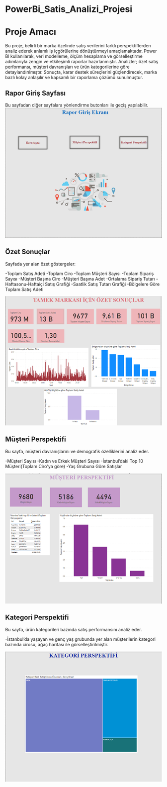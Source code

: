 # PowerBi_Satis_Analizi_Projesi

# Proje Amacı
Bu proje, belirli bir marka özelinde satış verilerini farklı perspektiflerden analiz ederek anlamlı iş içgörülerine dönüştürmeyi amaçlamaktadır.
Power BI kullanılarak, veri modelleme, ölçüm hesaplama ve görselleştirme adımlarıyla zengin ve etkileşimli raporlar hazırlanmıştır.
Analizler; özet satış performansı, müşteri davranışları ve ürün kategorilerine göre detaylandırılmıştır.
Sonuçta, karar destek süreçlerini güçlendirecek, marka bazlı kolay anlaşılır ve kapsamlı bir raporlama çözümü sunulmuştur.

## Rapor Giriş Sayfası
Bu sayfadan diğer sayfalara yönlendirme butonları ile geçiş yapılabilir.
![](Images/Rapor_Giriş_Sayfası.png)

## Özet Sonuçlar
Sayfada yer alan özet göstergeler:

-Toplam Satış Adeti
-Toplam Ciro
-Toplam Müşteri Sayısı
-Toplam Sipariş Sayısı
-Müşteri Başına Ciro
-Müşteri Başına Adet
-Ortalama Sipariş Tutarı
-Haftasonu-Haftaiçi Satış Grafiği
-Saatlik Satış Tutarı Grafiği
-Bölgelere Göre Toplam Satış Adeti

![](Images/Özet_Sonuçlar.png)

## Müşteri Perspektifi
Bu sayfa, müşteri davranışlarını ve demografik özelliklerini analiz eder.

-Müşteri Sayısı
-Kadın ve Erkek Müşteri Sayısı
-İstanbul’daki Top 10 Müşteri(Toplam Ciro'ya göre)
-Yaş Grubuna Göre Satışlar

![](Images/Müşteri_Perspektifi.png)

## Kategori Perspektifi
Bu sayfa, ürün kategorileri bazında satış performansını analiz eder.

-İstanbul’da yaşayan ve genç yaş grubunda yer alan müşterilerin
kategori bazında cirosu, ağaç haritası ile görselleştirilmiştir.

![](Images/Kategori_Perspektifi.png)
